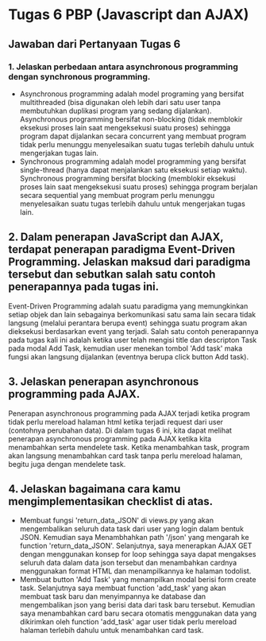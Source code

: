 # Tugas 6 PBP (Javascript dan AJAX)

## Jawaban dari Pertanyaan Tugas 6

### 1. Jelaskan perbedaan antara asynchronous programming dengan synchronous programming.
- Asynchronous programming adalah model programing yang bersifat multithreaded (bisa digunakan oleh lebih dari satu user tanpa membutuhkan duplikasi program yang sedang dijalankan). Asynchronous programming bersifat non-blocking (tidak memblokir eksekusi proses lain saat mengeksekusi suatu proses) sehingga program dapat dijalankan secara concurrent yang membuat program tidak perlu menunggu menyelesaikan suatu tugas terlebih dahulu untuk mengerjakan tugas lain.
- Synchronous programming adalah model programming yang bersifat single-thread (hanya dapat menjalankan satu eksekusi setiap waktu). Synchronous programming bersifat blocking (memblokir eksekusi proses lain saat mengeksekusi suatu proses) sehingga program berjalan secara sequential yang membuat program perlu menunggu menyelesaikan suatu tugas terlebih dahulu untuk mengerjakan tugas lain.

## 2. Dalam penerapan JavaScript dan AJAX, terdapat penerapan paradigma Event-Driven Programming. Jelaskan maksud dari paradigma tersebut dan sebutkan salah satu contoh penerapannya pada tugas ini.
Event-Driven Programming adalah suatu paradigma yang memungkinkan setiap objek dan lain sebagainya berkomunikasi satu sama lain secara tidak langsung (melalui perantara berupa event) sehingga suatu program akan dieksekusi berdasarkan event yang terjadi. Salah satu contoh penerapannya pada tugas kali ini adalah ketika user telah mengisi title dan descripton Task pada modal Add Task, kemudian user menekan tombol 'Add task' maka fungsi akan langsung dijalankan (eventnya berupa click button Add task).

## 3. Jelaskan penerapan asynchronous programming pada AJAX.
Penerapan asynchronous programming pada AJAX terjadi ketika program tidak perlu mereload halaman html ketika terjadi request dari user (contohnya perubahan data). Di dalam tugas 6 ini, kita dapat melihat penerapan asynchronous programming pada AJAX ketika kita menambahkan serta mendelete task. Ketika menambahkan task, program akan langsung menambahkan card task tanpa perlu mereload halaman, begitu juga dengan mendelete task.

## 4. Jelaskan bagaimana cara kamu mengimplementasikan checklist di atas.
- Membuat fungsi 'return_data_JSON' di views.py yang akan mengembalikan seluruh data task dari user yang login dalam bentuk JSON. Kemudian saya Menambhahkan path '/json' yang mengarah ke function 'return_data_JSON'. Selanjutnya, saya menerapkan AJAX GET dengan menggunakan konsep for loop sehingga saya dapat mengakses seluruh data dalam data json tersebut dan menambahkan cardnya menggunakan format HTML dan menampilkannya ke halaman todolist.
- Membuat button 'Add Task' yang menampilkan modal berisi form create task. Selanjutnya saya membuat function 'add_task' yang akan membuat task baru dan menyimpannya ke database dan mengembalikan json yang berisi data dari task baru tersebut. Kemudian saya menambahkan card baru secara otomatis menggunakan data yang dikirimkan oleh function 'add_task' agar user tidak perlu mereload halaman terlebih dahulu untuk menambahkan card task.